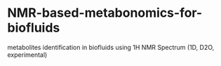 # NMR-based-metabonomics-for-biofluids
metabolites identification in biofluids using 1H NMR Spectrum (1D, D2O, experimental)
